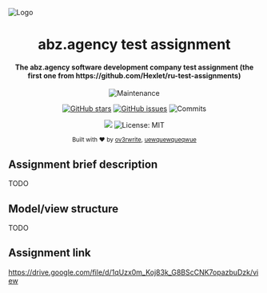 ![Logo](https://media.discordapp.net/attachments/811098595084337174/1042523238510624778/2-abz-soc-images-1200x630-white.png)

<div align="center">

  # abz.agency test assignment
  
  <h4>
    The abz.agency software development company test assignment (the first one from https://github.com/Hexlet/ru-test-assignments)
  </h4>
  
  ![Maintenance](https://img.shields.io/maintenance/yes/2022)
  
  [![GitHub stars](https://badgen.net/github/stars/ov3rwrite/braillert)](https://GitHub.com/ov3rwrite/braillert/stargazers/)
  [![GitHub issues](https://badgen.net/github/issues/ov3rwrite/braillert)](https://GitHub.com/ov3rwrite/braillert/issues/)
  ![Commits](https://img.shields.io/github/commit-activity/m/ov3rwrite/braillert)
  
  [![](https://img.shields.io/badge/python-3.8+-blue.svg)](https://www.python.org/downloads/release/python-383/)
  ![License: MIT](https://img.shields.io/github/license/ov3rwrite/braillert)

  <sub>Built with ❤︎ by
  <a href="https://github.com/ov3rwrite">ov3rwrite</a>, <a href="https://github.com/uewquewqueqwue">uewquewqueqwue</a>

</div>

## Assignment brief description

TODO

## Model/view structure

TODO

## Assignment link

https://drive.google.com/file/d/1qUzx0m_Koj83k_G8BScCNK7opazbuDzk/view
